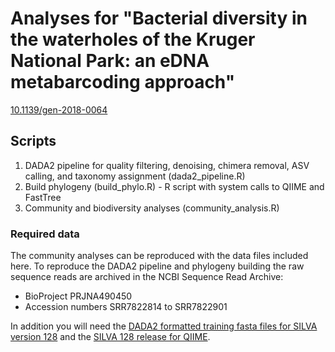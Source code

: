 # Analyses for "Bacterial diversity in the waterholes of the Kruger National Park: an eDNA metabarcoding approach"

[10.1139/gen-2018-0064](10.1139/gen-2018-0064)

## Scripts
1. DADA2 pipeline for quality filtering, denoising, chimera removal, ASV calling, and taxonomy assignment (dada2_pipeline.R)
2. Build phylogeny (build_phylo.R) - R script with system calls to QIIME and FastTree
3. Community and biodiversity analyses (community_analysis.R)

### Required data

The community analyses can be reproduced with the data files included here. To reproduce the DADA2 pipeline and phylogeny building the raw sequence reads are archived in the NCBI Sequence Read Archive: 

* BioProject PRJNA490450 
* Accession numbers SRR7822814 to SRR7822901

In addition you will need the [DADA2 formatted training fasta files for SILVA version 128](https://zenodo.org/record/801832#.W5_UPPMbCEI) and the [SILVA 128 release for QIIME](https://www.arb-silva.de/download/archive/qiime/).